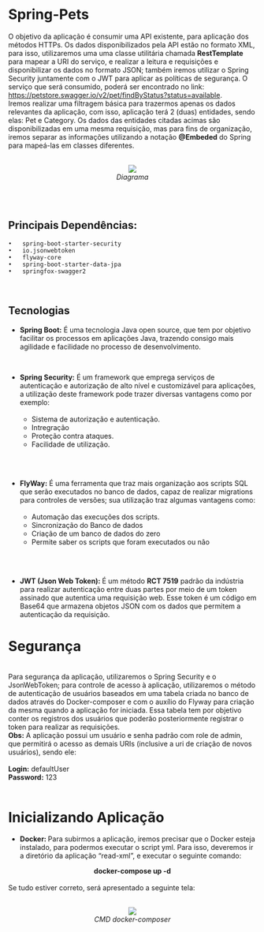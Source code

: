 # Spring-Pets
O objetivo da aplicação é consumir uma API existente, para aplicação dos métodos HTTPs. Os dados disponibilizados pela API estão no formato XML, para isso, utilizaremos uma uma classe utilitária chamada <b>RestTemplate</b> para mapear a URI do serviço, e realizar a leitura e requisições e disponibilizar os dados no formato JSON; também iremos utilizar o Spring Security juntamente com o JWT para aplicar as políticas de segurança.
O serviço que será consumido, poderá ser encontrado no 
link: https://petstore.swagger.io/v2/pet/findByStatus?status=available.
<br/>
Iremos realizar uma filtragem básica para trazermos apenas os dados relevantes da aplicação, com isso, aplicação terá 2 (duas) entidades, sendo elas: Pet e Category. 
Os dados das entidades citadas acimas são disponibilizadas em uma mesma requisição, mas para fins de organização, iremos separar as informações utilizando a notação <b>@Embeded</b> do Spring para mapeá-las em classes diferentes.<br/><br/>


<p align="center">
    <img src="https://user-images.githubusercontent.com/31626353/154784060-670b577a-a130-429f-890d-a7dba784e654.png" /><br/>
    <em>Diagrama</em>
</p>

<br/>
<br/>

## Principais Dependências:
    •	spring-boot-starter-security
    •	io.jsonwebtoken
    •	flyway-core
    •	spring-boot-starter-data-jpa
    •	springfox-swagger2

<br/>

## Tecnologias

<ul>
    <li><b>Spring Boot:</b> É uma tecnologia Java open source, que tem por objetivo 
        facilitar os processos em aplicações Java, trazendo consigo mais agilidade e facilidade no processo de desenvolvimento.</li>
</ul>

<br/>

<ul>
 <li><b>Spring Security:</b> É um framework que emprega serviços de autenticação e autorização 
de alto nível e customizável para aplicações, a utilização deste framework pode trazer
diversas vantagens como por exemplo:<br/>
      <ul><br/>
     <li>Sistema de autorização e autenticação.</li>
     <li>Intregração</li>
     <li>Proteção contra ataques.</li>
      <li>Facilidade de utilização.</li>
 </ul>
</li>
 </ul>
 
<br/>
<br/>


<ul>
 <li><b>FlyWay:</b> É uma ferramenta que traz mais organização aos scripts SQL que serão executados no banco de dados, capaz de realizar migrations para controles de versões; sua utilização traz algumas vantagens como:
      <ul><br/>
     <li>Automação das execuções dos scripts.</li>
     <li>Sincronização do Banco de dados</li>
     <li>Criação de um banco de dados do zero</li>
      <li>Permite saber os scripts que foram executados ou não</li>
 </ul>
</li>
 </ul>

<br/>
<br/>

<ul>
    <li><b>JWT (Json Web Token): </b> É um método <b>RCT 7519</b> padrão da indústria para realizar autenticação entre duas partes por meio de um token assinado que autentica uma requisição web. Esse token é um código em Base64 que armazena objetos JSON com os dados que permitem a autenticação da requisição.</li>
</ul>



# Segurança
<br/>
Para segurança da aplicação, utilizaremos o Spring Security e o JsonWebToken; para controle de acesso à aplicação, utilizaremos o método de autenticação de usuários baseados em uma tabela criada no banco de dados através do Docker-composer e com o auxílio do Flyway para criação da mesma quando a aplicação for iniciada. Essa tabela tem por objetivo conter os registros dos usuários que poderão posteriormente registrar o token para realizar as requisições.
<br/>
<b>Obs:</b> A aplicação possui um usuário e senha padrão com role de admin, que permitirá o acesso as demais URIs (inclusive a uri de criação de novos usuários), sendo ele:<br/>
<br/>
<b>Login:</b> defaultUser<br/>
<b>Password:</b> 123

<br/>

<br/>


# Inicializando Aplicação


<ul>
    <li><b>Docker: </b> Para subirmos a aplicação, iremos precisar que o Docker esteja instalado, para podermos executar o script yml. Para isso, deveremos ir a diretório da aplicação “read-xml”, e executar o seguinte comando:</li>
</ul>


<div align="center">
    <b> docker-compose up -d</b>
</div>
<br/>
Se tudo estiver correto, será apresentado a seguinte tela:
<br/>
<br />

<p align="center">
    <img src="https://user-images.githubusercontent.com/31626353/154786559-431c9bc2-fdca-450b-b0e8-e3079b4d7607.png" /><br/>
    <em>CMD docker-composer</em>
</p>

